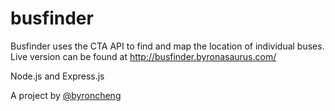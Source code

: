 busfinder
=========

Busfinder uses the CTA API to find and map the location of individual buses. Live version can be found at http://busfinder.byronasaurus.com/

Node.js and Express.js

A project by [@byroncheng](http://twitter.com/byroncheng)